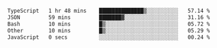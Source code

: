 <!--START_SECTION:waka-->

```txt
TypeScript   1 hr 48 mins    ██████████████▒░░░░░░░░░░   57.14 %
JSON         59 mins         ███████▓░░░░░░░░░░░░░░░░░   31.16 %
Bash         10 mins         █▒░░░░░░░░░░░░░░░░░░░░░░░   05.72 %
Other        10 mins         █▒░░░░░░░░░░░░░░░░░░░░░░░   05.29 %
JavaScript   0 secs          ░░░░░░░░░░░░░░░░░░░░░░░░░   00.24 %
```

<!--END_SECTION:waka-->